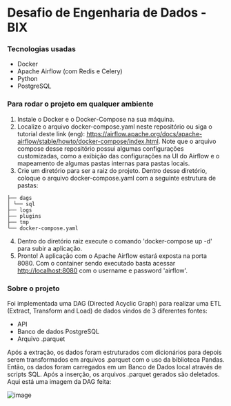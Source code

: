 # Desafio de Engenharia de Dados - BIX

### Tecnologias usadas
- Docker
- Apache Airflow (com Redis e Celery)
- Python
- PostgreSQL

### Para rodar o projeto em qualquer ambiente

1. Instale o Docker e o Docker-Compose na sua máquina.
2. Localize o arquivo docker-compose.yaml neste repositório ou siga o tutorial deste link (eng): <https://airflow.apache.org/docs/apache-airflow/stable/howto/docker-compose/index.html>. Note que o arquivo compose desse repositório possui algumas configurações customizadas, como a exibição das configurações na UI do Airflow e o mapeamento de algumas pastas internas para pastas locais.
4. Crie um diretório para ser a raiz do projeto. Dentro desse diretório, coloque o arquivo docker-compose.yaml com a seguinte estrutura de pastas:
```
├── dags
│ └── sql
├── logs
├── plugins
├── tmp
└── docker-compose.yaml
```

4. Dentro do diretório raiz execute o comando 'docker-compose up -d' para subir a aplicação.
5. Pronto! A aplicação com o Apache Airflow estará exposta na porta 8080. Com o container sendo executado basta acessar <http://localhost:8080> com o username e password 'airflow'.


### Sobre o projeto

Foi implementada uma DAG (Directed Acyclic Graph) para realizar uma ETL (Extract, Transform and Load) de dados vindos de 3 diferentes fontes:
- API
- Banco de dados PostgreSQL
- Arquivo .parquet

Após a extração, os dados foram estruturados com dicionários para depois serem transformados em arquivos .parquet com o uso da biblioteca Pandas.
Então, os dados foram carregados em um Banco de Dados local através de scripts SQL. Após a inserção, os arquivos .parquet gerados são deletados.
Aqui está uma imagem da DAG feita:

![image](https://github.com/itsmevicot/bix_challenge/assets/78550840/b872c7a6-9999-401e-8b35-63e9c841faab)


